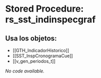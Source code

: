 # Stored Procedure: rs_sst_indinspecgraf

## Usa los objetos:
- [[GTH_IndicadorHistorico]]
- [[SST_InspCronogramaCue]]
- [[v_gen_periodos_t]]

*No code available.*

